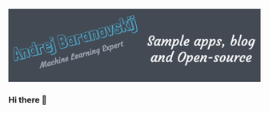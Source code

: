 [![Header](https://raw.githubusercontent.com//abaranovskis-redsamurai/abaranovskis-redsamurai/abaranovskis-redsamurai/github_profile.png "Header")](https://some-url.dev/)

### Hi there 👋

<!--
**abaranovskis-redsamurai/abaranovskis-redsamurai** is a ✨ _special_ ✨ repository because its `README.md` (this file) appears on your GitHub profile.

Here are some ideas to get you started:

- 🔭 I’m currently working on ...
- 🌱 I’m currently learning ...
- 👯 I’m looking to collaborate on ...
- 🤔 I’m looking for help with ...
- 💬 Ask me about ...
- 📫 How to reach me: ...
- 😄 Pronouns: ...
- ⚡ Fun fact: ...
-->
